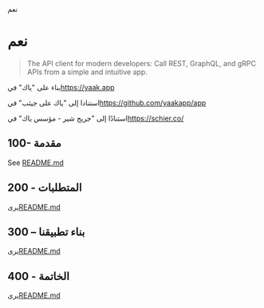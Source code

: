نعم

# نعم

> The API client for modern developers: Call REST, GraphQL, and gRPC APIs from a simple and intuitive app.

بناء على "ياك" في<https://yaak.app>

استنادا إلى "ياك على جيثب" في<https://github.com/yaakapp/app>

استنادًا إلى "جريج شير - مؤسس ياك" في<https://schier.co/>

## 100- مقدمة

See [README.md](./100/README.md)

## 200 - المتطلبات

يرى[README.md](./200/README.md)

## 300 – بناء تطبيقنا

يرى[README.md](./300/README.md)

## 400 - الخاتمة

يرى[README.md](./400/README.md)

